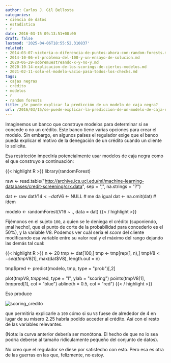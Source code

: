 ```yaml
---
author: Carlos J. Gil Bellosta
categories:
- ciencia de datos
- estadística
- r
date: 2016-03-15 09:13:51+00:00
draft: false
lastmod: '2025-04-06T18:55:52.310837'
related:
- 2014-03-07-victoria-o-diferencia-de-puntos-ahora-con-random-forests.md
- 2014-10-06-el-problema-del-100-y-un-ensayo-de-solucion.md
- 2020-06-29-sobremuestreando-x-y-no-y.md
- 2020-10-14-explicacion-de-los-scorings-de-ciertos-modelos.md
- 2021-02-11-solo-el-modelo-vacio-pasa-todos-los-checks.md
tags:
- cajas negras
- crédito
- modelos
- r
- random forests
title: ¿Se puede explicar la predicción de un modelo de caja negra?
url: /2016/03/15/se-puede-explicar-la-prediccion-de-un-modelo-de-caja-negra/
---
```


Imaginemos un banco que construye modelos para determinar si se concede o no un crédito. Este banco tiene varias opciones para crear el modelo. Sin embargo, en algunos países el regulador exige que el banco pueda explicar el motivo de la denegación de un crédito cuando un cliente lo solicite.

Esa restricción impediría potencialmente usar modelos de caja negra como el que construyo a continuación:


{{< highlight R >}}
library(randomForest)

raw <- read.table("http://archive.ics.uci.edu/ml/machine-learning-databases/credit-screening/crx.data",
    sep = ",", na.strings = "?")

dat <- raw
dat$V14 <- dat$V6 <- NULL    # me da igual
dat <- na.omit(dat)          # ídem

modelo <- randomForest(V16 ~ ., data = dat)
{{< / highlight >}}

Fijémonos en el sujeto `100`, a quien se le deniega el crédito (suponiendo, ¡mal hecho!, que el punto de corte de la probabilidad para concederlo es el 50%), y la variable $V8$. Podemos ver cuál sería el _score_ del cliente modificando esa variable entre su valor real y el máximo del rango dejando las demás tal cual:

{{< highlight R >}}
n <- 20
tmp <- dat[100,]
tmp <- tmp[rep(1, n),]
tmp$V8 <- seq(tmp$V8[1], max(dat$V8), length.out = n)

tmp$pred <- predict(modelo, tmp, type = "prob")[,2]

plot(tmp$V8, tmp$pred, type = "l", ylab = "scoring")
points(tmp$V8[1], tmp$pred[1], col = "blue")
abline(h = 0.5, col = "red")
{{< / highlight >}}

Eso produce

![scoring_credito](/wp-uploads/2016/03/scoring_credito.png#center)

que permitiría explicarle a `100` cómo si su `V8` fuese de alrededor de 4 en lugar de su mísero 2.25 habría podido acceder al crédito. Así con el resto de las variables relevantes.

(Nota: la curva anterior debería ser monótona. El hecho de que no lo sea podría deberse al tamaño ridículamente pequeño del conjunto de datos).

No creo que el regulador se diese por satisfecho con esto. Pero esa es otra de las guerras en las que, felizmente, no estoy.
